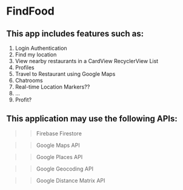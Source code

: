# FindFood 

## This app includes features such as:
1) Login Authentication
2) Find my location
3) View nearby restaurants in a CardView RecyclerView List
4) Profiles
5) Travel to Restaurant using Google Maps
6) Chatrooms
7) Real-time Location Markers??
8) ...
9) Profit?

## This application may use the following APIs:
>>Firebase Firestore

>>Google Maps API

>>Google Places API

>>Google Geocoding API

>>Google Distance Matrix API
